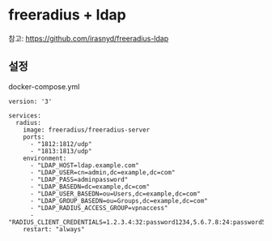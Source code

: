 # freeradius + ldap

참고: https://github.com/irasnyd/freeradius-ldap

## 설정

docker-compose.yml

```
version: '3'

services:
  radius:
    image: freeradius/freeradius-server
    ports:
      - "1812:1812/udp"
      - "1813:1813/udp"
    environment:
      - "LDAP_HOST=ldap.example.com"
      - "LDAP_USER=cn=admin,dc=example,dc=com"
      - "LDAP_PASS=adminpassword"
      - "LDAP_BASEDN=dc=example,dc=com"
      - "LDAP_USER_BASEDN=ou=Users,dc=example,dc=com"
      - "LDAP_GROUP_BASEDN=ou=Groups,dc=example,dc=com"
      - "LDAP_RADIUS_ACCESS_GROUP=vpnaccess"
      - "RADIUS_CLIENT_CREDENTIALS=1.2.3.4:32:password1234,5.6.7.8:24:password5678"
    restart: "always"
```
